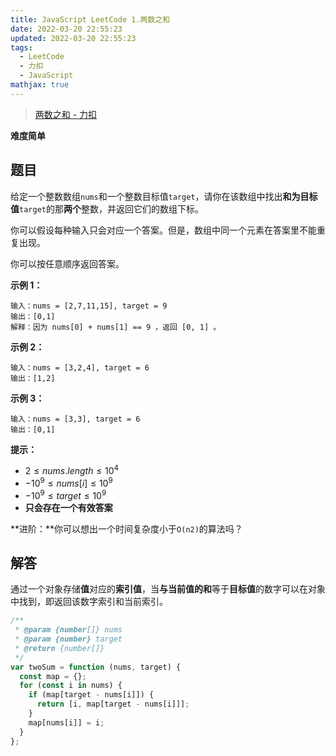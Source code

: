 ```yaml
---
title: JavaScript LeetCode 1.两数之和
date: 2022-03-20 22:55:23
updated: 2022-03-20 22:55:23
tags:
  - LeetCode
  - 力扣
  - JavaScript
mathjax: true
---
```


> [两数之和 - 力扣](https://leetcode-cn.com/problems/two-sum/)

**难度简单**

<!--more-->

## 题目

给定一个整数数组`nums`和一个整数目标值`target`，请你在该数组中找出**和为目标值**`target`的那**两个**整数，并返回它们的数组下标。

你可以假设每种输入只会对应一个答案。但是，数组中同一个元素在答案里不能重复出现。

你可以按任意顺序返回答案。

**示例 1：**

```
输入：nums = [2,7,11,15], target = 9
输出：[0,1]
解释：因为 nums[0] + nums[1] == 9 ，返回 [0, 1] 。
```

**示例 2：**

```
输入：nums = [3,2,4], target = 6
输出：[1,2]
```

**示例 3：**

```
输入：nums = [3,3], target = 6
输出：[0,1]
```

**提示：**

- $2 \leq nums.length \leq 10^4$
- $-10^9 \leq nums[i] \leq 10^9$
- $-10^9 \leq target \leq 10^9$
- **只会存在一个有效答案**

**进阶：**你可以想出一个时间复杂度小于`O(n2)`的算法吗？

## 解答

通过一个对象存储**值**对应的**索引值**，当**与当前值的和**等于**目标值**的数字可以在对象中找到，即返回该数字索引和当前索引。

```js
/**
 * @param {number[]} nums
 * @param {number} target
 * @return {number[]}
 */
var twoSum = function (nums, target) {
  const map = {};
  for (const i in nums) {
    if (map[target - nums[i]]) {
      return [i, map[target - nums[i]]];
    }
    map[nums[i]] = i;
  }
};
```
